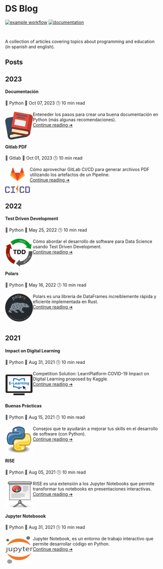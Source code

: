 # DS Blog

[![example workflow](https://github.com/fralfaro/blog/actions/workflows/documentation.yml/badge.svg)](https://github.com/fralfaro/blog/actions)
[![documentation](https://img.shields.io/badge/🌐-Blog-blue)](https://fralfaro.github.io/blog/)

<img src="docs/images/ds.png" alt="" align="center" width="400"/>

A collection of articles covering topics about programming and education (in spanish and english).

## Posts

## 2023

#### Documentación

🐍 Python  📅 Oct 07, 2023 🕒  10 min read

[<img src="posts/images/books.png"  width="90"  align="left">](https://fralfaro.github.io/blog/posts/2023/art_docs)
Enteneder los pasos para crear una buena documentación en Python (más algunas recomendaciones). <br>
[Continue reading ➔](https://fralfaro.github.io/blog/posts/2023/art_docs) 
<br><br><br>

#### Gitlab PDF

:fox_face: Gitlab  📅 Oct 01, 2023 🕒  10 min read

[<img src="posts/images/gitlab-ci.png"  width="80"  align="left">](https://fralfaro.github.io/blog/posts/2023/gitlab_pdf/)
Cómo aprovechar GitLab CI/CD para generar archivos PDF utilizando los artefactos de un Pipeline. <br>
[Continue reading ➔](https://fralfaro.github.io/blog/posts/2023/gitlab_pdf) 
<br><br><br>

## 2022

#### Test Driven Development

🐍 Python  📅 May 25, 2022 🕒  10 min read

[<img src="posts/images/tdd.png"  width="90" height="90" align="left">](https://medium.com/@fralfaro/qu%C3%A9-es-el-test-driven-development-7d45160a5a5a)
Cómo abordar el desarrollo de software para Data Science usando Test Driven Development. <br>
[Continue reading ➔](https://fralfaro.github.io/blog/posts/2022/2021-07-15-tdd)
<br><br><br>


#### Polars

🐍 Python  📅 May 16, 2022 🕒  10 min read


[<img src="posts/images/polars.png"  width="90" height="90" align="left">](https://fralfaro.github.io/blog/posts/2022/2022-03-16-polars)
Polars es una librería de DataFrames increíblemente rápida y eficiente  implementada en Rust.<br>
[Continue reading ➔](https://fralfaro.github.io/blog/posts/2022/2022-03-16-polars)
<br><br><br><br>


## 2021

#### Impact on Digital Learning

🐍 Python  📅 Aug 31, 2021 🕒  10 min read

[<img src="posts/images/learning.jpg"  width="90" height="90" align="left">](https://www.kaggle.com/code/faamds/basic-analysis-impact-on-digital-learning)
Competition Solution:  LearnPlatform  COVID-19 Impact on Digital Learning proposed by Kaggle.<br>
[Continue reading ➔](https://fralfaro.github.io/blog/posts/2021/eda_learnplatform)
<br><br><br>


#### Buenas Prácticas

🐍 Python  📅 Aug 15, 2021 🕒  10 min read

[<img src="posts/images/python.png"  width="90" height="90" align="left">](https://fralfaro.github.io/blog/posts/2021/2021-08-31-buenas_practicas)
Consejos que te ayudarán a mejorar tus skills en el desarrollo de software (con Python).<br>
[Continue reading ➔](https://fralfaro.github.io/blog/posts/2021/2021-08-31-buenas_practicas)
<br><br><br>


#### RISE

🐍 Python  📅 Aug 05, 2021 🕒  10 min read

[<img src="posts/images/presentacion.png"  width="90" height="90" align="left">](https://fralfaro.github.io/blog/posts/2021/2021-08-05-rise)
RISE es una extensión a los Jupyter Notebooks que permite transformar
 tus notebooks en presentaciones interactivas.<br>
[Continue reading ➔](https://fralfaro.github.io/blog/posts/2021/2021-08-05-rise)
<br><br><br>

#### Jupyter Noteboook

🐍 Python  📅 Aug 31, 2021 🕒  10 min read

[<img src="posts/images/jupyter.png"  width="90" height="90" align="left">](https://fralfaro.github.io/blog/posts/2021/2021-07-31-jupyter)
Jupyter Notebook, es un entorno de trabajo interactivo que permite desarrollar código en Python.<br>
[Continue reading ➔](https://fralfaro.github.io/blog/posts/2021/2021-07-31-jupyter)
